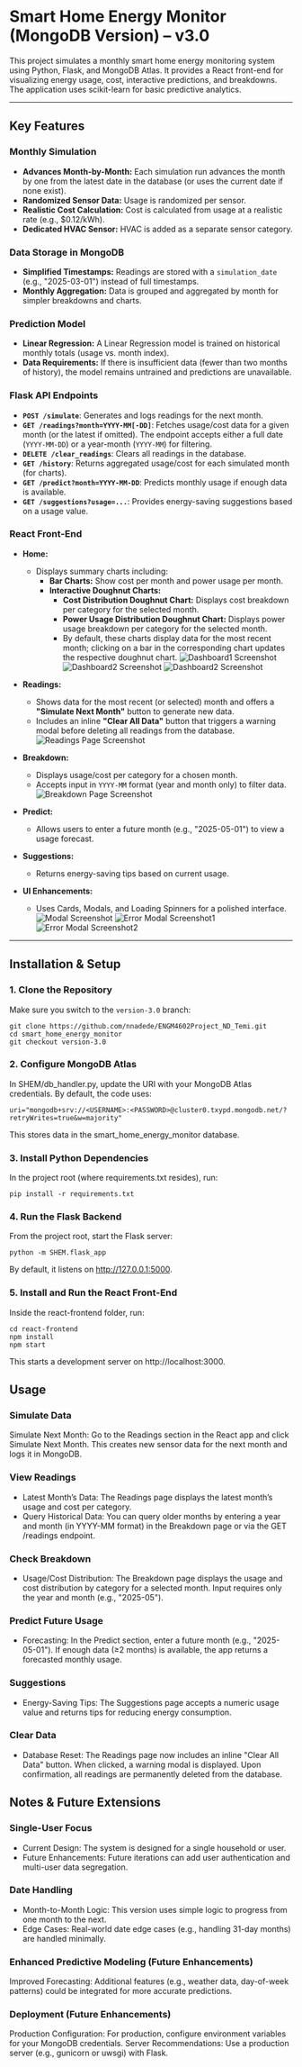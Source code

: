 # Smart Home Energy Monitor (MongoDB Version) – v3.0

This project simulates a monthly smart home energy monitoring system using Python, Flask, and MongoDB Atlas. It provides a React front-end for visualizing energy usage, cost, interactive predictions, and breakdowns. The application uses scikit-learn for basic predictive analytics.

---

## Key Features

### Monthly Simulation
- **Advances Month-by-Month:** Each simulation run advances the month by one from the latest date in the database (or uses the current date if none exist).
- **Randomized Sensor Data:** Usage is randomized per sensor.
- **Realistic Cost Calculation:** Cost is calculated from usage at a realistic rate (e.g., $0.12/kWh).
- **Dedicated HVAC Sensor:** HVAC is added as a separate sensor category.

### Data Storage in MongoDB
- **Simplified Timestamps:** Readings are stored with a `simulation_date` (e.g., "2025-03-01") instead of full timestamps.
- **Monthly Aggregation:** Data is grouped and aggregated by month for simpler breakdowns and charts.

### Prediction Model
- **Linear Regression:** A Linear Regression model is trained on historical monthly totals (usage vs. month index).
- **Data Requirements:** If there is insufficient data (fewer than two months of history), the model remains untrained and predictions are unavailable.

### Flask API Endpoints
- **`POST /simulate`**: Generates and logs readings for the next month.
- **`GET /readings?month=YYYY-MM[-DD]`**: Fetches usage/cost data for a given month (or the latest if omitted). The endpoint accepts either a full date (`YYYY-MM-DD`) or a year-month (`YYYY-MM`) for filtering.
- **`DELETE /clear_readings`**: Clears all readings in the database.
- **`GET /history`**: Returns aggregated usage/cost for each simulated month (for charts).
- **`GET /predict?month=YYYY-MM-DD`**: Predicts monthly usage if enough data is available.
- **`GET /suggestions?usage=...`**: Provides energy-saving suggestions based on a usage value.

### React Front-End
- **Home:**  
  - Displays summary charts including:
    - **Bar Charts:** Show cost per month and power usage per month.
    - **Interactive Doughnut Charts:**  
      - **Cost Distribution Doughnut Chart:** Displays cost breakdown per category for the selected month.  
      - **Power Usage Distribution Doughnut Chart:** Displays power usage breakdown per category for the selected month.  
      - By default, these charts display data for the most recent month; clicking on a bar in the corresponding chart updates the respective doughnut chart.
     ![Dashboard1 Screenshot](react-frontend/public/images/Dashboard1.png)
     ![Dashboard2 Screenshot](react-frontend/public/images/Dashboard2.png)
     ![Dashboard2 Screenshot](react-frontend/public/images/Overall-Dashboard.png)

- **Readings:**  
  - Shows data for the most recent (or selected) month and offers a **"Simulate Next Month"** button to generate new data.
  - Includes an inline **"Clear All Data"** button that triggers a warning modal before deleting all readings from the database.
   ![Readings Page Screenshot](react-frontend/public/images/Readings.png)

- **Breakdown:**  
  - Displays usage/cost per category for a chosen month.
  - Accepts input in `YYYY-MM` format (year and month only) to filter data.
   ![Breakdown Page Screenshot](path/to/breakdown-image.png)

- **Predict:**  
  - Allows users to enter a future month (e.g., "2025-05-01") to view a usage forecast.

- **Suggestions:**  
  - Returns energy-saving tips based on current usage.

- **UI Enhancements:**  
  - Uses Cards, Modals, and Loading Spinners for a polished interface.
   ![Modal Screenshot](react-frontend/public/images/Modal.png)
   ![Error Modal Screenshot1](react-frontend/public/images/home_page_error_modal.png)
   ![Error Modal Screenshot2](react-frontend/public/images/readings_error_modal.png)
---

## Installation & Setup

### 1. Clone the Repository
Make sure you switch to the `version-3.0` branch:

```
git clone https://github.com/nnadede/ENGM4602Project_ND_Temi.git
cd smart_home_energy_monitor
git checkout version-3.0
```

### 2. Configure MongoDB Atlas
In SHEM/db_handler.py, update the URI with your MongoDB Atlas credentials. By default, the code uses:
```
uri="mongodb+srv://<USERNAME>:<PASSWORD>@cluster0.txypd.mongodb.net/?retryWrites=true&w=majority"
```
This stores data in the smart_home_energy_monitor database.

### 3. Install Python Dependencies
In the project root (where requirements.txt resides), run:
```
pip install -r requirements.txt
```

### 4. Run the Flask Backend
From the project root, start the Flask server:
```
python -m SHEM.flask_app
```
By default, it listens on http://127.0.0.1:5000.

### 5. Install and Run the React Front-End
Inside the react-frontend folder, run:
```
cd react-frontend
npm install
npm start
```
This starts a development server on http://localhost:3000.

## Usage
### Simulate Data
Simulate Next Month: Go to the Readings section in the React app and click Simulate Next Month.
This creates new sensor data for the next month and logs it in MongoDB.

### View Readings
- Latest Month’s Data: The Readings page displays the latest month’s usage and cost per category.
- Query Historical Data: You can query older months by entering a year and month (in YYYY-MM format) in the Breakdown page or via the GET /readings endpoint.

### Check Breakdown
- Usage/Cost Distribution: The Breakdown page displays the usage and cost distribution by category for a selected month.
Input requires only the year and month (e.g., "2025-05").
  
### Predict Future Usage
- Forecasting: In the Predict section, enter a future month (e.g., "2025-05-01").
If enough data (≥2 months) is available, the app returns a forecasted monthly usage.

### Suggestions
- Energy-Saving Tips: The Suggestions page accepts a numeric usage value and returns tips for reducing energy consumption.

### Clear Data
- Database Reset: The Readings page now includes an inline "Clear All Data" button.
When clicked, a warning modal is displayed. Upon confirmation, all readings are permanently deleted from the database.


## Notes & Future Extensions

### Single-User Focus
- Current Design: The system is designed for a single household or user.
- Future Enhancements: Future iterations can add user authentication and multi-user data segregation.

### Date Handling
- Month-to-Month Logic: This version uses simple logic to progress from one month to the next.
- Edge Cases: Real-world date edge cases (e.g., handling 31-day months) are handled minimally.

### Enhanced Predictive Modeling (Future Enhancements)
Improved Forecasting: Additional features (e.g., weather data, day-of-week patterns) could be integrated for more accurate predictions.

### Deployment (Future Enhancements)
Production Configuration: For production, configure environment variables for your MongoDB credentials.
Server Recommendations: Use a production server (e.g., gunicorn or uwsgi) with Flask.
